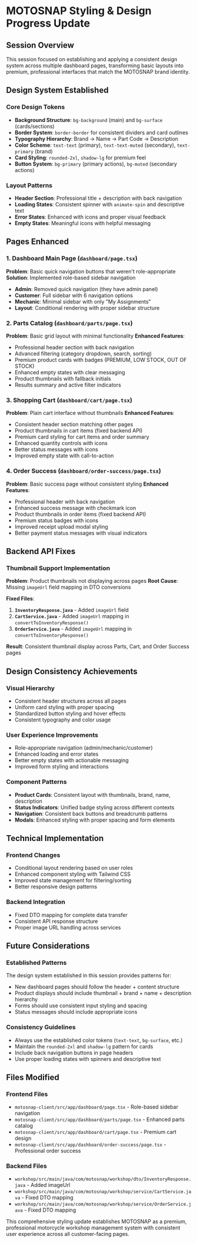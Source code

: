 # MOTOSNAP Styling & Design Progress Update

## Session Overview
This session focused on establishing and applying a consistent design system across multiple dashboard pages, transforming basic layouts into premium, professional interfaces that match the MOTOSNAP brand identity.

## Design System Established

### Core Design Tokens
- **Background Structure**: `bg-background` (main) and `bg-surface` (cards/sections)
- **Border System**: `border-border` for consistent dividers and card outlines
- **Typography Hierarchy**: Brand → Name → Part Code → Description
- **Color Scheme**: `text-text` (primary), `text-text-muted` (secondary), `text-primary` (brand)
- **Card Styling**: `rounded-2xl`, `shadow-lg` for premium feel
- **Button System**: `bg-primary` (primary actions), `bg-muted` (secondary actions)

### Layout Patterns
- **Header Section**: Professional title + description with back navigation
- **Loading States**: Consistent spinner with `animate-spin` and descriptive text
- **Error States**: Enhanced with icons and proper visual feedback
- **Empty States**: Meaningful icons with helpful messaging

## Pages Enhanced

### 1. Dashboard Main Page (`dashboard/page.tsx`)
**Problem**: Basic quick navigation buttons that weren't role-appropriate
**Solution**: Implemented role-based sidebar navigation
- **Admin**: Removed quick navigation (they have admin panel)
- **Customer**: Full sidebar with 6 navigation options
- **Mechanic**: Minimal sidebar with only "My Assignments"
- **Layout**: Conditional rendering with proper sidebar structure

### 2. Parts Catalog (`dashboard/parts/page.tsx`)
**Problem**: Basic grid layout with minimal functionality
**Enhanced Features**:
- Professional header section with back navigation
- Advanced filtering (category dropdown, search, sorting)
- Premium product cards with badges (PREMIUM, LOW STOCK, OUT OF STOCK)
- Enhanced empty states with clear messaging
- Product thumbnails with fallback initials
- Results summary and active filter indicators

### 3. Shopping Cart (`dashboard/cart/page.tsx`)
**Problem**: Plain cart interface without thumbnails
**Enhanced Features**:
- Consistent header section matching other pages
- Product thumbnails in cart items (fixed backend API)
- Premium card styling for cart items and order summary
- Enhanced quantity controls with icons
- Better status messages with icons
- Improved empty state with call-to-action

### 4. Order Success (`dashboard/order-success/page.tsx`)
**Problem**: Basic success page without consistent styling
**Enhanced Features**:
- Professional header with back navigation
- Enhanced success message with checkmark icon
- Product thumbnails in order items (fixed backend API)
- Premium status badges with icons
- Improved receipt upload modal styling
- Better payment status messages with visual indicators

## Backend API Fixes

### Thumbnail Support Implementation
**Problem**: Product thumbnails not displaying across pages
**Root Cause**: Missing `imageUrl` field mapping in DTO conversions

**Fixed Files**:
1. **`InventoryResponse.java`** - Added `imageUrl` field
2. **`CartService.java`** - Added `imageUrl` mapping in `convertToInventoryResponse()`
3. **`OrderService.java`** - Added `imageUrl` mapping in `convertToInventoryResponse()`

**Result**: Consistent thumbnail display across Parts, Cart, and Order Success pages

## Design Consistency Achievements

### Visual Hierarchy
- Consistent header structures across all pages
- Uniform card styling with proper spacing
- Standardized button styling and hover effects
- Consistent typography and color usage

### User Experience Improvements
- Role-appropriate navigation (admin/mechanic/customer)
- Enhanced loading and error states
- Better empty states with actionable messaging
- Improved form styling and interactions

### Component Patterns
- **Product Cards**: Consistent layout with thumbnails, brand, name, description
- **Status Indicators**: Unified badge styling across different contexts
- **Navigation**: Consistent back buttons and breadcrumb patterns
- **Modals**: Enhanced styling with proper spacing and form elements

## Technical Implementation

### Frontend Changes
- Conditional layout rendering based on user roles
- Enhanced component styling with Tailwind CSS
- Improved state management for filtering/sorting
- Better responsive design patterns

### Backend Integration
- Fixed DTO mapping for complete data transfer
- Consistent API response structure
- Proper image URL handling across services

## Future Considerations

### Established Patterns
The design system established in this session provides patterns for:
- New dashboard pages should follow the header + content structure
- Product displays should include thumbnail + brand + name + description hierarchy
- Forms should use consistent input styling and spacing
- Status messages should include appropriate icons

### Consistency Guidelines
- Always use the established color tokens (`text-text`, `bg-surface`, etc.)
- Maintain the `rounded-2xl` and `shadow-lg` pattern for cards
- Include back navigation buttons in page headers
- Use proper loading states with spinners and descriptive text

## Files Modified

### Frontend Files
- `motosnap-client/src/app/dashboard/page.tsx` - Role-based sidebar navigation
- `motosnap-client/src/app/dashboard/parts/page.tsx` - Enhanced parts catalog
- `motosnap-client/src/app/dashboard/cart/page.tsx` - Premium cart design
- `motosnap-client/src/app/dashboard/order-success/page.tsx` - Professional order success

### Backend Files
- `workshop/src/main/java/com/motosnap/workshop/dto/InventoryResponse.java` - Added imageUrl
- `workshop/src/main/java/com/motosnap/workshop/service/CartService.java` - Fixed DTO mapping
- `workshop/src/main/java/com/motosnap/workshop/service/OrderService.java` - Fixed DTO mapping

This comprehensive styling update establishes MOTOSNAP as a premium, professional motorcycle workshop management system with consistent user experience across all customer-facing pages.
